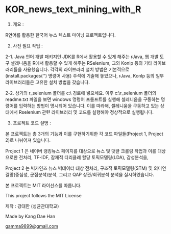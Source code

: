 # KOR_news_text_mining_with_R
1. 개요 :

R언어를 활용한 한국어 뉴스 텍스트 마이닝 프로젝트입니다.

2. 사전 필요 작업 :

2-1.  Java 언어 개발 패키지인 JDK를 R에서 활용할 수 있게 해주는 rJava, 웹 개발 도구 셀레니움을 R에서 활용할 수 있게 해주는 RSelenium, 그외 Konlp 등의 기타 라이브러리들을 사용했습니다. 각각의 라이브러리 설치 방법은 기본적으로(install.packages('') 명령어 사용) 주석에 기술해 놓았으나, rJava, Konlp 등의 일부 라이브러리들은 고유한 설치 방법을 갖습니다.

2-2.  상기의 r_selenium 폴더를 c:\ 경로에 넣으세요. 이후 c:\r_selenium 폴더의 readme.txt 파일을 보면 windows 명령어 프롬프트를 실행해 셀레니움을 구동하는 명령어를 입력하는 방법이 명시되어 있습니다. 이를 따라해, 셀레니움을 구동하고 있는 상태에서 Rselenium 관련 라이브러리 및 코드를 실행해야 정상적으로 실행됩니다. 

3. 프로젝트 코드 설명 : 

본 프로젝트는 총 3개의 기능과 이를 구현하기위한 각 코드 파일들(Project 1, Project 2)로 나뉘어져 있습니다. 

Project 1 은 네이버 랭킹뉴스 페이지를 대상으로 뉴스 및 댓글 크롤링 작업과 이를 대상으로한 전처리, TF-IDF, 잠재적 디리클레 할당 토픽모델링(LDA), 감성분석을,

Project 2 는 빅카인즈 뉴스 빅데이터 대상 전처리, 구조적 토픽모델링(STM) 및 의미연결망(중심성, 군집분석)분석, 그리고 QAP 상관/회귀분석 분석을 실시하였습니다.

본 프로젝트는 MIT 라이선스를 따릅니다. 

This project follows the MIT License

제작 : 강대한 (성균관대학교)

Made by Kang Dae Han

gamma9899@gmail.com

